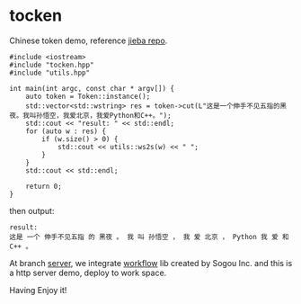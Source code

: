 # tocken

Chinese token demo, reference [jieba repo](https://github.com/fxsjy/jieba).

```
#include <iostream>
#include "tocken.hpp"
#include "utils.hpp"

int main(int argc, const char * argv[]) {
    auto token = Token::instance();
    std::vector<std::wstring> res = token->cut(L"这是一个伸手不见五指的黑夜。我叫孙悟空，我爱北京，我爱Python和C++。");
    std::cout << "result: " << std::endl;
    for (auto w : res) {
        if (w.size() > 0) {
            std::cout << utils::ws2s(w) << " ";
        }
    }
    std::cout << std::endl;
        
    return 0;
}
```

then output:

```
result: 
这是 一个 伸手不见五指 的 黑夜 。 我 叫 孙悟空 ， 我 爱 北京 ， Python 我 爱 和 C++ 。 
```

At branch [server](https://github.com/AirChen/token/tree/server), we integrate [workflow](https://github.com/sogou/workflow) lib created by Sogou Inc. 
and this is a http server demo, deploy to work space.

Having Enjoy it!
